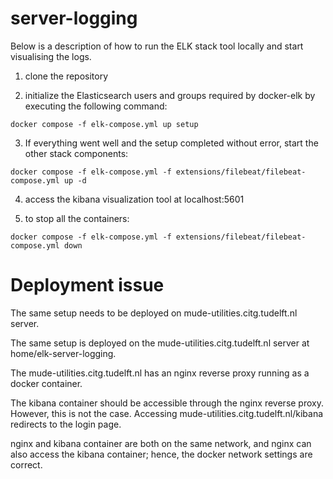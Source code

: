 # server-logging

Below is a description of how to run the ELK stack tool locally and start visualising the logs.

1. clone the repository

2. initialize the Elasticsearch users and groups required by docker-elk by executing the following command:
```
docker compose -f elk-compose.yml up setup
```

3. If everything went well and the setup completed without error, start the other stack components:
```
docker compose -f elk-compose.yml -f extensions/filebeat/filebeat-compose.yml up -d
```

4. access the kibana visualization tool at localhost:5601

5. to stop all the containers:
```
docker compose -f elk-compose.yml -f extensions/filebeat/filebeat-compose.yml down
```

# Deployment issue
The same setup needs to be deployed on mude-utilities.citg.tudelft.nl server.

The same setup is deployed on the mude-utilities.citg.tudelft.nl server at home/elk-server-logging.

The mude-utilities.citg.tudelft.nl has an nginx reverse proxy running as a docker container.

The kibana container should be accessible through the nginx reverse proxy. However, this is not the case. Accessing mude-utilities.citg.tudelft.nl/kibana redirects to the login page.

nginx and kibana container are both on the same network, and nginx can also access the kibana container; hence, the docker network settings are correct.